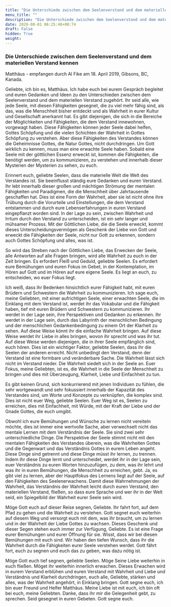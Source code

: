 ```yaml
---
title: "Die Unterschiede zwischen dem Seelenverstand und dem materiellen Verstand kennen"
menu_title: ""
description: "Die Unterschiede zwischen dem Seelenverstand und dem materiellen Verstand kennen"
date: 2020-08-01 06:25:48+00:74
draft: False
hidden: True
weight:
---
```

### Die Unterschiede zwischen dem Seelenverstand und dem materiellen Verstand kennen

Matthäus - empfangen durch Al Fike am 18. April 2019, Gibsons, BC, Kanada.

Geliebte, ich bin es, Matthäus. Ich habe euch bei eurem Gespräch begleitet und euren Gedanken und Ideen zu den Unterschieden zwischen dem Seelenverstand und dem materiellen Verstand zugehört. Ihr seid alle, wie jede Seele, mit diesen Fähigkeiten gesegnet, die zu viel mehr fähig sind, als das, was die Menschheit bisher entdeckt und als Wahrheit in eurer Kultur und Gesellschaft anerkannt hat. Es gibt diejenigen, die sich in die Bereiche der Möglichkeiten und Fähigkeiten, die dem Verstand innewohnen, vorgewagt haben. Diese Fähigkeiten können jeder Seele dabei helfen, Gottes Schöpfung und die vielen Schichten der Wahrheit in Gottes Schöpfung zu verstehen. Aber diese Fähigkeiten des Verstandes können die Geheimnisse Gottes, die Natur Gottes, nicht durchdringen. Um Gott wirklich zu kennen, muss man eine erwachte Seele haben. Sobald eine Seele mit der göttlichen Essenz erweckt ist, kommen die Fähigkeiten, die benötigt werden, um zu kommunizieren, zu verstehen und innerhalb dieser Mysterien der Mysterien zu sehen, zu euch.

Erinnert euch, geliebte Seelen, dass die materielle Welt die Welt des Verstandes ist. Sie beeinflusst ständig eure Gedanken und euren Verstand. Ihr lebt innerhalb dieser großen und mächtigen Strömung der mentalen Fähigkeiten und Paradigmen, die die Menschheit über Jahrtausende geschaffen hat. Dies ist eine Form der Wahrheit, aber sie ist nicht ohne ihre Trübung durch die Vorurteile und Einstellungen, die dem Verstand entstammen und durch eure Lebenserfahrungen in euren Verstand eingepflanzt worden sind. In der Lage zu sein, zwischen Wahrheit und Irrtum durch den Verstand zu unterscheiden, ist ein sehr langer und mühsamer Prozess. Mit der Göttlichen Liebe, die die Seele erweckt, kommt dieses Unterscheidungsvermögen als Geschenk der Liebe von Gott und erweckt die Fähigkeiten der Seele, nicht nur Gott zu erkennen, sondern auch Gottes Schöpfung und alles, was ist.

So wird das Streben nach der Göttlichen Liebe, das Erwecken der Seele, alle Antworten auf alle Fragen bringen, wird alle Wahrheit zu euch in der Zeit bringen. Es erfordert Fleiß und Geduld, geliebte Seelen. Es erfordert eure Bemühungen und euren Fokus im Gebet, in der Kontemplation, im Hören auf Gott und im Hören auf eure eigene Seele. Es liegt an euch, zu entscheiden, wo euer Fokus liegt.

Ich weiß, dass ihr Bedenken hinsichtlich eurer Fähigkeit habt, mit euren Brüdern und Schwestern die Wahrheit zu kommunizieren. Ich sage euch, meine Geliebten, mit einer aufrichtigen Seele, einer erwachten Seele, die im Einklang mit dem Verstand ist, werdet ihr das Vokabular und die Fähigkeit haben, tief mit euren Brüdern und Schwestern zu kommunizieren. Ihr werdet in der Lage sein, ihre Perspektiven und Gedanken zu erkennen. Ihr werdet in der Lage sein, durch das Labyrinth der menschlichen Bedingung und der menschlichen Gedankenbedingung zu einem Ort der Klarheit zu sehen. Auf diese Weise könnt ihr die einfache Wahrheit bringen. Auf diese Weise werdet ihr Liebe in alles bringen, wovon ihr sprecht und was ihr tut. Auf diese Weise werden diejenigen, die in ihrer Seele empfänglich sind, euch hören. Dies ist ein wichtiger Faktor, geliebte Seelen, dass ihr die Seelen der anderen erreicht. Nicht unbedingt den Verstand, denn der Verstand ist eine formbare und veränderbare Sache. Die Wahrheit lässt sich nicht im Verstand nieder. Die Wahrheit siedelt sich in der Seele an. Euer Fokus, meine Geliebten, ist es, die Wahrheit in die Seele der Menschheit zu bringen und dies mit Überzeugung, Klarheit, Liebe und Einfachheit zu tun.

Es gibt keinen Grund, sich konkurrierend mit jenen Individuen zu fühlen, die sehr wortgewandt und sehr fokussiert innerhalb der Kapazität des Verstandes sind, um Worte und Konzepte zu verknüpfen, die komplex sind. Dies ist nicht euer Weg, geliebte Seelen. Euer Weg ist es, Seelen zu erreichen, dies mit Einfachheit, mit Würde, mit der Kraft der Liebe und der Gnade Gottes, die euch umgibt.

Obwohl ich eure Bemühungen und Wünsche zu lernen nicht vereiteln möchte, dies ist immer eine wertvolle Sache, aber verwechselt nicht das mentale Lernen mit dem Verständnis der Seele. Sie sind zwei sehr unterschiedliche Dinge. Die Perspektive der Seele stimmt nicht mit den mentalen Fähigkeiten des Verstandes überein, was die Wahrheiten Gottes und die Gegenwart und das Verständnis Gottes in eurem Leben angeht. Diese Dinge sind getrennt und diese Dinge müsst ihr lernen, zu trennen. Indem ihr diese Dinge lernt und unterscheidet, werdet ihr in der Lage sein, euer Verständnis zu euren Worten hinzuzufügen, zu dem, was ihr lehrt und was ihr in euren Bemühungen, die Menschheit zu erreichen, gebt. Ja, es gibt viel zu lernen, aber der Hauptfokus des Lernens liegt auf der Seele, auf den Fähigkeiten des Seelenerwachens. Damit diese Wahrnehmungen der Wahrheit, das Verständnis der Wahrheit leicht durch euren Verstand, den materiellen Verstand, fließen, so dass eure Sprache und wer ihr in der Welt seid, ein Spiegelbild der Wahrheit eurer Seele sein wird. 

Möge Gott euch auf dieser Reise segnen, Geliebte. Ihr fahrt fort, auf dem Pfad zu gehen und die Wahrheit zu verstehen. Gott segnet euch weiterhin auf diesem Weg und versorgt euch mit dem, was ihr braucht, um zu lernen und in der Wahrheit der Liebe Gottes zu wachsen. Dieses Geschenk und dieser Segen stehen euch immer zur Verfügung, Geliebte. Es ist eine Frage eurer Bemühungen und eurer Öffnung für sie. Wisst, dass wir bei diesen Bemühungen mit euch sind. Wir haben den tiefen Wunsch, dass ihr die Wahrheit durch die Fähigkeiten eurer Seele verstehen werdet. Gott fährt fort, euch zu segnen und euch das zu geben, was dazu nötig ist.

Möge Gott euch tief segnen, geliebte Seelen. Möge Seine Liebe weiterhin in euch fließen. Möget ihr weiterhin innerlich erwachen. Dieses Erwachen wird in eurem Verstand erblühen und euren Verstand mit Wahrheit und Liebe und Verständnis und Klarheit durchdringen, euch alle, Geliebte, stärken und alles, was der Wahrheit angehört, in Einklang bringen. Gott segne euch, ich bin euer Freund und Helfer Matthäus. Meine Liebe ist mit euch, ich bin oft bei euch, meine Geliebten. Danke, dass ihr mir die Gelegenheit gebt, zu sprechen. Seid gesegnet in euren Gebeten. Gott segne euch.
